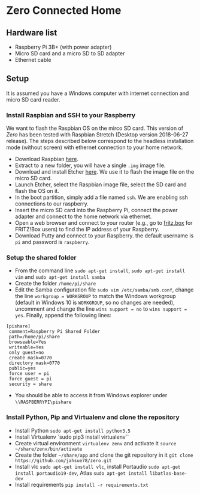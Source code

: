 # Zero Connected Home

## Hardware list
- Raspberry Pi 3B+ (with power adapter)
- Micro SD card and a micro SD to SD adapter
- Ethernet cable

## Setup

It is assumed you have a Windows computer with internet connection and micro SD card reader.

### Install Raspbian and SSH to your Raspberry

We want to flash the Raspbian OS on the mirco SD card. This version of *Zero* has been tested with Raspbian Stretch (Desktop version 2018-06-27 release). The steps described below correspond to the headless installation mode (without screen) with ethernet connection to your home network.

- Download Raspbian [here](https://www.raspberrypi.org/downloads/raspbian/).
- Extract to a new folder, you will have a single `.img` image file.
- Download and install Etcher [here](https://www.balena.io/etcher/). We use it to flash the image file on the micro SD card.
- Launch Etcher, select the Raspbian image file, select the SD card and flash the OS on it.
- In the boot partition, simply add a file named `ssh`. We are enabling ssh connections to our raspberry.
- Insert the micro SD card into the Raspberry Pi, connect the power adapter and connect to the home network via ethernet.
- Open a web browser and connect to your router (e.g., go to [fritz.box](fritz.box) for FRITZ!Box users) to find the IP address of your Raspberry.
- Download Putty and connect to your Raspberry. the default username is `pi` and password is `raspberry`.

### Setup the shared folder

- From the command line `sudo apt-get install`, `sudo apt-get install vim` and `sudo apt-get install samba`
- Create the folder `/home/pi/share`
- Edit the Samba configuration file `sudo vim /etc/samba/smb.conf`, change the line `workgroup = WORKGROUP` to match the Windows workgroup (default in Windows 10 is `WORKGROUP`, so no changes are needed), uncomment and change the line `wins support = no` to `wins support = yes`. Finally, append the following lines:
```
[pishare]
 comment=Raspberry Pi Shared Folder
 path=/home/pi/share
 browseable=Yes
 writeable=Yes
 only guest=no
 create mask=0770
 directory mask=0770
 public=yes
 force user = pi
 force guest = pi
 security = share
```
- You should be able to access it from Windows explorer under `\\RASPBERRYPI\pishare`

### Install Python, Pip and Virtualenv and clone the repository

- Install Python `sudo apt-get install python3.5`
- Install Virtualenv `sudo pip3 install virtualenv``
- Create virtual environment `virtualenv zenv` and activate it `source ~/share/zenv/bin/activate`
- Create the folder `~/share/app` and clone the git repository in it `git clone https://github.com/jahsue78/zero.git`
- Install vlc `sudo apt-get install vlc`, install Portaudio `sudo apt-get install portaudio19-dev`, Atlas `sudo apt-get install libatlas-base-dev`
- Install requirements `pip install -r requirements.txt`





